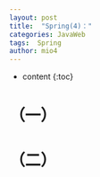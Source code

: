 ```yaml
---
layout: post
title:  "Spring(4)："
categories: JavaWeb
tags:  Spring
author: mio4
---
```


* content
{:toc}






# （一）







# （二）



